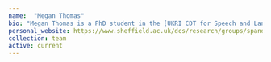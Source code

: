 ```yaml
---
name:  "Megan Thomas"
bio: "Megan Thomas is a PhD student in the [UKRI CDT for Speech and Language Technologies and their Applications](https://slt-cdt.ac.uk/) project. Her research is on \""Conversation-Based Virtual Interventions for the Monitoring and Self-Management of Mental Health Conditions\"". I co-supervise her with [Panos Georgiou](https://scholar.google.co.uk/citations?user=RKt2sFIAAAAJ&hl=en&oi=ao )".
personal_website: https://www.sheffield.ac.uk/dcs/research/groups/spandh
collection: team
active: current
---
```

